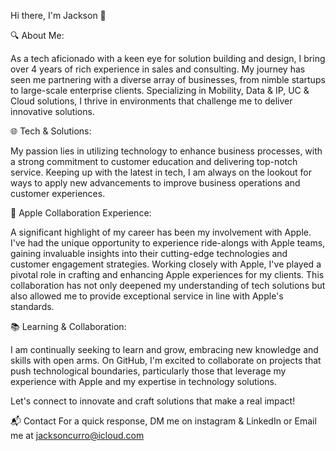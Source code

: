 Hi there, I'm Jackson 👋


🔍 About Me:


As a tech aficionado with a keen eye for solution building and design, I bring over 4 years of rich experience in sales and consulting. My journey has seen me partnering with a diverse array of businesses, from nimble startups to large-scale enterprise clients. Specializing in Mobility, Data & IP, UC & Cloud solutions, I thrive in environments that challenge me to deliver innovative solutions.

🌐 Tech & Solutions:


My passion lies in utilizing technology to enhance business processes, with a strong commitment to customer education and delivering top-notch service. Keeping up with the latest in tech, I am always on the lookout for ways to apply new advancements to improve business operations and customer experiences.

🍏 Apple Collaboration Experience:


A significant highlight of my career has been my involvement with Apple. I've had the unique opportunity to experience ride-alongs with Apple teams, gaining invaluable insights into their cutting-edge technologies and customer engagement strategies. Working closely with Apple, I've played a pivotal role in crafting and enhancing Apple experiences for my clients. This collaboration has not only deepened my understanding of tech solutions but also allowed me to provide exceptional service in line with Apple's standards.

📚 Learning & Collaboration:


I am continually seeking to learn and grow, embracing new knowledge and skills with open arms. On GitHub, I'm excited to collaborate on projects that push technological boundaries, particularly those that leverage my experience with Apple and my expertise in technology solutions.

Let's connect to innovate and craft solutions that make a real impact!

📬 Contact 
For a quick response, DM me on instagram & LinkedIn or Email me at jacksoncurro@icloud.com



<!---
CurroTech/CurroTech is a ✨ special ✨ repository because its `README.md` (this file) appears on your GitHub profile.
You can click the Preview link to take a look at your changes.
--->
